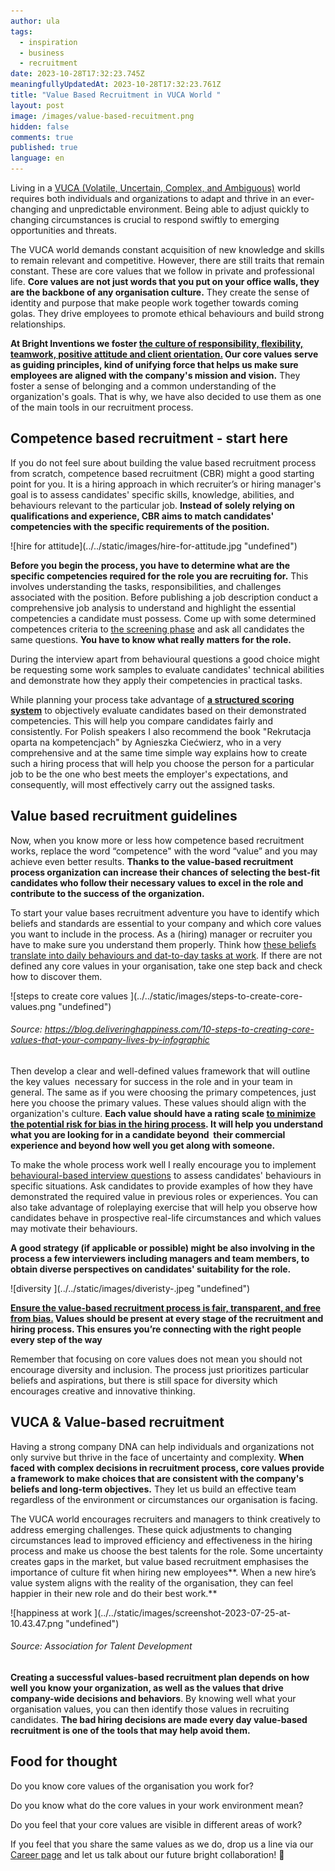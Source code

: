 ```yaml
---
author: ula
tags:
  - inspiration
  - business
  - recruitment
date: 2023-10-28T17:32:23.745Z
meaningfullyUpdatedAt: 2023-10-28T17:32:23.761Z
title: "Value Based Recruitment in VUCA World "
layout: post
image: /images/value-based-recuitment.png
hidden: false
comments: true
published: true
language: en
---
```

Living in a [VUCA (Volatile, Uncertain, Complex, and Ambiguous)](https://en.wikipedia.org/wiki/Volatility,_uncertainty,_complexity_and_ambiguity) world requires both individuals and organizations to adapt and thrive in an ever-changing and unpredictable environment. Being able to adjust quickly to changing circumstances is crucial to respond swiftly to emerging opportunities and threats.

The VUCA world demands constant acquisition of new knowledge and skills to remain relevant and competitive. However, there are still traits that remain constant. These are core values that we follow in private and professional life. **Core values are not just words that you put on your office walls, they are the backbone of any organisation culture.** They create the sense of identity and purpose that make people work together towards coming golas. They drive employees to promote ethical behaviours and build strong relationships. 

**At Bright Inventions we foster [the culture of responsibility, flexibility, teamwork, positive attitude and client orientation.](https://brightinventions.pl/about-us/#core-values) Our core values serve as guiding principles, kind of unifying force that helps us make sure employees are aligned with the company's mission and vision.** They foster a sense of belonging and a common understanding of the organization's goals. That is why, we have also decided to use them as one of the main tools in our recruitment process. 

## **Competence based recruitment - start here**

If you do not feel sure about building the value based recruitment process from scratch, competence based recruitment (CBR) might a good starting point for you. It is a hiring approach in which recruiter’s or hiring manager's goal is to assess candidates' specific skills, knowledge, abilities, and behaviours relevant to the particular job. **Instead of solely relying on qualifications and experience, CBR aims to match candidates' competencies with the specific requirements of the position.** 

<div className="image">![hire for attitude](../../static/images/hire-for-attitude.jpg "undefined")</div>

**Before you begin the process, you have to determine what are the specific competencies required for the role you are recruiting for.** This involves understanding the tasks, responsibilities, and challenges associated with the position. Before publishing a job description conduct a comprehensive job analysis to understand and highlight the essential competencies a candidate must possess. Come up with some determined competences criteria to [the screening phase](https://resources.workable.com/stories-and-insights/phone-screen-interview) and ask all candidates the same questions. **You have to know what really matters for the role.** 

During the interview apart from behavioural questions a good choice might be requesting some work samples to evaluate candidates' technical abilities and demonstrate how they apply their competencies in practical tasks.

While planning your process take advantage of **[a structured scoring system](https://recruitee.com/articles/structured-interview)** to objectively evaluate candidates based on their demonstrated competencies. This will help you compare candidates fairly and consistently. For Polish speakers I also recommend the book "Rekrutacja oparta na kompetencjach" by Agnieszka Ciećwierz, who in a very comprehensive and at the same time simple way explains how to create such a hiring process that will help you choose the person for a particular job to be the one who best meets the employer's expectations, and consequently, will most effectively carry out the assigned tasks.

## **Value based recruitment guidelines** 

Now, when you know more or less how competence based recruitment works, replace the word “competence" with the word “value” and you may achieve even better results. **Thanks to the value-based recruitment process organization can increase their chances of selecting the best-fit candidates who follow their necessary values to excel in the role and contribute to the success of the organization.**

To start your value bases recruitment adventure you have to identify which beliefs and standards are essential to your company and which core values you want to include in the process. As a (hiring) manager or recruiter you have to make sure you understand them properly. Think how [these beliefs translate into daily behaviours and dat-to-day tasks at work](https://hbr.org/2002/07/make-your-values-mean-something). If there are not defined any core values in your organisation, take one step back and check how to discover them. 

<div className="image">![steps to create core values ](../../static/images/steps-to-create-core-values.png "undefined")</div>

###### Source: https://blog.deliveringhappiness.com/10-steps-to-creating-core-values-that-your-company-lives-by-infographic

Then develop a clear and well-defined values framework that will outline the key values  necessary for success in the role and in your team in general. The same as if you were choosing the primary competences, just here you choose the primary values. These values should align with the organization's culture. **Each value should have a rating scale [to minimize the potential risk for bias in the hiring process](https://brightinventions.pl/blog/cognitive-bias-how-it-affects-our-hiring-decisions/). It will help you understand what you are looking for in a candidate beyond  their commercial experience and beyond how well you get along with someone.** 

To make the whole process work well I really encourage you to implement [behavioural-based interview questions](https://www.themuse.com/advice/behavioral-interview-questions-answers-examples) to assess candidates' behaviours in specific situations. Ask candidates to provide examples of how they have demonstrated the required value in previous roles or experiences. You can also take advantage of roleplaying exercise that will help you observe how candidates behave in prospective real-life circumstances and which values may motivate their behaviours.

**A good strategy (if applicable or possible) might be also involving in the process a few interviewers including managers and team members, to obtain diverse perspectives on candidates' suitability for the role.** 

<div className="image">![diversity ](../../static/images/diveristy-.jpeg "undefined")</div>

**[Ensure the value-based recruitment process is fair, transparent, and free from bias.](https://brightinventions.pl/blog/cognitive-bias-how-it-affects-our-hiring-decisions/) Values should be present at every stage of the recruitment and hiring process. This ensures you’re connecting with the right people every step of the way**

Remember that focusing on core values does not mean you should not encourage diversity and inclusion. The process just prioritizes particular beliefs and aspirations, but there is still space for diversity which encourages creative and innovative thinking. 

## **VUCA & Value-based recruitment** 

Having a strong company DNA can help individuals and organizations not only survive but thrive in the face of uncertainty and complexity. **When faced with complex decisions in recruitment process, core values provide a framework to make choices that are consistent with the company's beliefs and long-term objectives.** They let us build an effective team regardless of the environment or circumstances our organisation is facing. 

The VUCA world encourages recruiters and managers to think creatively to address emerging challenges. These quick adjustments to changing circumstances lead to improved efficiency and effectiveness in the hiring process and make us choose the best talents for the role. Some uncertainty creates gaps in the market, but value based recruitment emphasises the importance of culture fit when hiring new employees**. When a new hire’s value system aligns with the reality of the organisation, they can feel happier in their new role and do their best work.** 

<div className="image">![happiness at work ](../../static/images/screenshot-2023-07-25-at-10.43.47.png "undefined")</div>

###### Source: Association for Talent Development

**Creating a successful values-based recruitment plan depends on how well you know your organization, as well as the values that drive company-wide decisions and behaviors**. By knowing well what your organisation values, you can then identify those values in recruiting candidates. **The bad hiring decisions are made every day value-based recruitment is one of the tools that may help avoid them.** 

## **Food for thought**

Do you know core values of the organisation you work for?

Do you know what do the core values in your work environment mean? 

Do you feel that your core values are visible in different areas of work?



If you feel that you share the same values as we do, drop us a line via our [Career page](https://brightinventions.pl/career/) and let us talk about our future bright collaboration! 🧡
